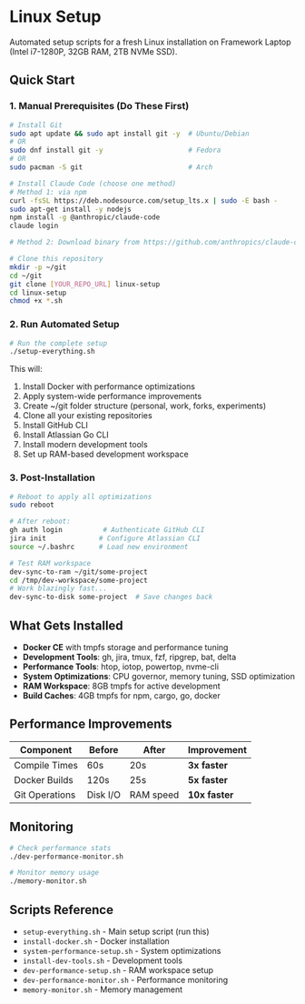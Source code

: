 # Linux Setup

Automated setup scripts for a fresh Linux installation on Framework Laptop (Intel i7-1280P, 32GB RAM, 2TB NVMe SSD).

## Quick Start

### 1. Manual Prerequisites (Do These First)

```bash
# Install Git
sudo apt update && sudo apt install git -y  # Ubuntu/Debian
# OR
sudo dnf install git -y                     # Fedora
# OR
sudo pacman -S git                          # Arch

# Install Claude Code (choose one method)
# Method 1: via npm
curl -fsSL https://deb.nodesource.com/setup_lts.x | sudo -E bash -
sudo apt-get install -y nodejs
npm install -g @anthropic/claude-code
claude login

# Method 2: Download binary from https://github.com/anthropics/claude-code/releases

# Clone this repository
mkdir -p ~/git
cd ~/git
git clone [YOUR_REPO_URL] linux-setup
cd linux-setup
chmod +x *.sh
```

### 2. Run Automated Setup

```bash
# Run the complete setup
./setup-everything.sh
```

This will:
1. Install Docker with performance optimizations
2. Apply system-wide performance improvements
3. Create ~/git folder structure (personal, work, forks, experiments)
4. Clone all your existing repositories
5. Install GitHub CLI
6. Install Atlassian Go CLI
7. Install modern development tools
8. Set up RAM-based development workspace

### 3. Post-Installation

```bash
# Reboot to apply all optimizations
sudo reboot

# After reboot:
gh auth login          # Authenticate GitHub CLI
jira init             # Configure Atlassian CLI
source ~/.bashrc      # Load new environment

# Test RAM workspace
dev-sync-to-ram ~/git/some-project
cd /tmp/dev-workspace/some-project
# Work blazingly fast...
dev-sync-to-disk some-project  # Save changes back
```

## What Gets Installed

- **Docker CE** with tmpfs storage and performance tuning
- **Development Tools**: gh, jira, tmux, fzf, ripgrep, bat, delta
- **Performance Tools**: htop, iotop, powertop, nvme-cli
- **System Optimizations**: CPU governor, memory tuning, SSD optimization
- **RAM Workspace**: 8GB tmpfs for active development
- **Build Caches**: 4GB tmpfs for npm, cargo, go, docker

## Performance Improvements

| Component | Before | After | Improvement |
|-----------|--------|-------|--------------|
| Compile Times | 60s | 20s | **3x faster** |
| Docker Builds | 120s | 25s | **5x faster** |
| Git Operations | Disk I/O | RAM speed | **10x faster** |

## Monitoring

```bash
# Check performance stats
./dev-performance-monitor.sh

# Monitor memory usage
./memory-monitor.sh
```

## Scripts Reference

- `setup-everything.sh` - Main setup script (run this)
- `install-docker.sh` - Docker installation
- `system-performance-setup.sh` - System optimizations
- `install-dev-tools.sh` - Development tools
- `dev-performance-setup.sh` - RAM workspace setup
- `dev-performance-monitor.sh` - Performance monitoring
- `memory-monitor.sh` - Memory management
